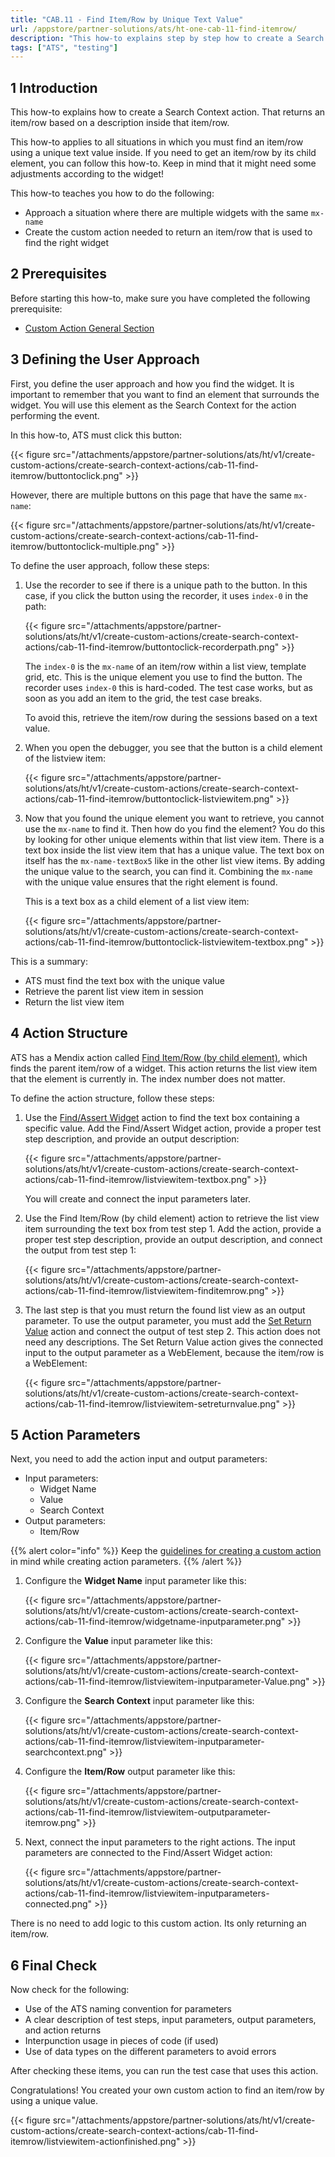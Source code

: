```yaml
---
title: "CAB.11 - Find Item/Row by Unique Text Value"
url: /appstore/partner-solutions/ats/ht-one-cab-11-find-itemrow/
description: "This how-to explains step by step how to create a Search Context action for finding an item/row by using a unique text value."
tags: ["ATS", "testing"]
---
```


## 1 Introduction

This how-to explains how to create a Search Context action. That returns an item/row based on a description inside that item/row.

This how-to applies to all situations in which you must find an item/row using a unique text value inside. If you need to get an item/row by its child element, you can follow this how-to. Keep in mind that it might need some adjustments according to the widget!

This how-to teaches you how to do the following:

* Approach a situation where there are multiple widgets with the same `mx-name`
* Create the custom action needed to return an item/row that is used to find the right widget

## 2 Prerequisites

Before starting this how-to, make sure you have completed the following prerequisite:

* [Custom Action General Section](/appstore/partner-solutions/ats/ht-one-custom-action-general/)

## 3 Defining the User Approach

First, you define the user approach and how you find the widget. It is important to remember that you want to find an element that surrounds the widget. You will use this element as the Search Context for the action performing the event.

In this how-to, ATS must click this button:

{{< figure src="/attachments/appstore/partner-solutions/ats/ht/v1/create-custom-actions/create-search-context-actions/cab-11-find-itemrow/buttontoclick.png" >}}

However, there are multiple buttons on this page that have the same `mx-name`:

{{< figure src="/attachments/appstore/partner-solutions/ats/ht/v1/create-custom-actions/create-search-context-actions/cab-11-find-itemrow/buttontoclick-multiple.png" >}}

To define the user approach, follow these steps:

1. Use the recorder to see if there is a unique path to the button. In this case, if you click the button using the recorder, it uses `index-0` in the path:

    {{< figure src="/attachments/appstore/partner-solutions/ats/ht/v1/create-custom-actions/create-search-context-actions/cab-11-find-itemrow/buttontoclick-recorderpath.png" >}}

    The `index-0` is the `mx-name` of an item/row within a list view, template grid, etc. This is the unique element you use to find the button. The recorder uses `index-0` this is hard-coded. The test case works, but as soon as you add an item to the grid, the test case breaks.

    To avoid this, retrieve the item/row during the sessions based on a text value.

2. When you open the debugger, you see that the button is a child element of the listview item:

    {{< figure src="/attachments/appstore/partner-solutions/ats/ht/v1/create-custom-actions/create-search-context-actions/cab-11-find-itemrow/buttontoclick-listviewitem.png" >}}

3. Now that you found the unique element you want to retrieve, you cannot use the `mx-name` to find it. Then how do you find the element? You do this by looking for other unique elements within that list view item. There is a text box inside the list view item that has a unique value. The text box on itself has the `mx-name-textBox5` like in the other list view items. By adding the unique value to the search, you can find it. Combining the `mx-name` with the unique value ensures that the right element is found.

    This is a text box as a child element of a list view item:

    {{< figure src="/attachments/appstore/partner-solutions/ats/ht/v1/create-custom-actions/create-search-context-actions/cab-11-find-itemrow/buttontoclick-listviewitem-textbox.png" >}}

This is a summary:

* ATS must find the text box with the unique value
* Retrieve the parent list view item in session
* Return the list view item

## 4 Action Structure

ATS has a Mendix action called [Find Item/Row (by child element)](/appstore/partner-solutions/ats/rg-one-find-itemrow-by-child/), which finds the parent item/row of a widget. This action returns the list view item that the element is currently in. The index number does not matter.

To define the action structure, follow these steps:

1. Use the [Find/Assert Widget](/appstore/partner-solutions/ats/rg-one-findassert-widget/) action to find the text box containing a specific value. Add the Find/Assert Widget action, provide a proper test step description, and provide an output description:

    {{< figure src="/attachments/appstore/partner-solutions/ats/ht/v1/create-custom-actions/create-search-context-actions/cab-11-find-itemrow/listviewitem-textbox.png" >}}

    You will create and connect the input parameters later.

2. Use the Find Item/Row (by child element) action to retrieve the list view item surrounding the text box from test step 1. Add the action, provide a proper test step description, provide an output description, and connect the output from test step 1:

    {{< figure src="/attachments/appstore/partner-solutions/ats/ht/v1/create-custom-actions/create-search-context-actions/cab-11-find-itemrow/listviewitem-finditemrow.png" >}}

3. The last step is that you must return the found list view as an output parameter. To use the output parameter, you must add the [Set Return Value](/appstore/partner-solutions/ats/rg-one-set-return-value/) action and connect the output of test step 2. This action does not need any descriptions. The Set Return Value action gives the connected input to the output parameter as a WebElement, because the item/row is a WebElement:

    {{< figure src="/attachments/appstore/partner-solutions/ats/ht/v1/create-custom-actions/create-search-context-actions/cab-11-find-itemrow/listviewitem-setreturnvalue.png" >}}

## 5 Action Parameters

Next, you need to add the action input and output parameters:

* Input parameters:
    * Widget Name
    * Value
    * Search Context
* Output parameters:
    * Item/Row

{{% alert color="info" %}}
Keep the [guidelines for creating a custom action](/appstore/partner-solutions/ats/ht-one-guidelines-custom-action/) in mind while creating action parameters.
{{% /alert %}}

1. Configure the **Widget Name** input parameter like this:

    {{< figure src="/attachments/appstore/partner-solutions/ats/ht/v1/create-custom-actions/create-search-context-actions/cab-11-find-itemrow/widgetname-inputparameter.png" >}}

2. Configure the **Value** input parameter like this:

    {{< figure src="/attachments/appstore/partner-solutions/ats/ht/v1/create-custom-actions/create-search-context-actions/cab-11-find-itemrow/listviewitem-inputparameter-Value.png" >}}

3. Configure the **Search Context** input parameter like this:

    {{< figure src="/attachments/appstore/partner-solutions/ats/ht/v1/create-custom-actions/create-search-context-actions/cab-11-find-itemrow/listviewitem-inputparameter-searchcontext.png" >}}

4. Configure the **Item/Row** output parameter like this:

    {{< figure src="/attachments/appstore/partner-solutions/ats/ht/v1/create-custom-actions/create-search-context-actions/cab-11-find-itemrow/listviewitem-outputparameter-itemrow.png" >}}

5. Next, connect the input parameters to the right actions. The input parameters are connected to the Find/Assert Widget action:

    {{< figure src="/attachments/appstore/partner-solutions/ats/ht/v1/create-custom-actions/create-search-context-actions/cab-11-find-itemrow/listviewitem-inputparameters-connected.png" >}}

There is no need to add logic to this custom action. Its only returning an item/row.

## 6 Final Check

Now check for the following:

* Use of the ATS naming convention for parameters
* A clear description of test steps, input parameters, output parameters, and action returns
* Interpunction usage in pieces of code (if used)
* Use of data types on the different parameters to avoid errors

After checking these items, you can run the test case that uses this action.

Congratulations! You created your own custom action to find an item/row by using a unique value.

{{< figure src="/attachments/appstore/partner-solutions/ats/ht/v1/create-custom-actions/create-search-context-actions/cab-11-find-itemrow/listviewitem-actionfinished.png" >}}
